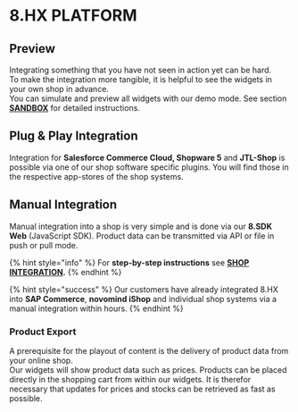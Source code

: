 # 8.HX PLATFORM

## Preview

Integrating something that you have not seen in action yet can be hard.  
To make the integration more tangible, it is helpful to see the widgets in your own shop in advance.  
You can simulate and preview all widgets with our demo mode. See section [**SANDBOX**](sandbox/demo-integration.md) for detailed instructions.

## Plug & Play Integration

Integration for **Salesforce Commerce Cloud, Shopware 5** and **JTL-Shop** is possible via one of our shop software specific plugins. You will find those in the respective app-stores of the shop systems.

## Manual Integration

Manual integration into a shop is very simple and is done via our **8.SDK Web** \(JavaScript SDK\). Product data can be transmitted via API or file in push or pull mode.

{% hint style="info" %}
For **step-by-step instructions** see [**SHOP INTEGRATION**](https://docs.8select.io/integration)**.**
{% endhint %}

{% hint style="success" %}
Our customers have already integrated 8.HX into **SAP Commerce**, **novomind iShop** and individual shop systems via a manual integration within hours.
{% endhint %}

### Product Export

A prerequisite for the playout of content is the delivery of product data from your online shop.  
Our widgets will show product data such as prices. Products can be placed directly in the shopping cart from within our widgets. It is therefor necessary that updates for prices and stocks can be retrieved as fast as possible.

